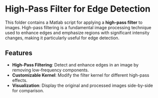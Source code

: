 # High-Pass Filter for Edge Detection

This folder contains a Matlab script for applying a **high-pass filter** to images. High-pass filtering is a fundamental image processing technique used to enhance edges and emphasize regions with significant intensity changes, making it particularly useful for edge detection.

## Features

- **High-Pass Filtering**: Detect and enhance edges in an image by removing low-frequency components.
- **Customizable Kernel**: Modify the filter kernel for different high-pass effects.
- **Visualization**: Display the original and processed images side-by-side for comparison.

